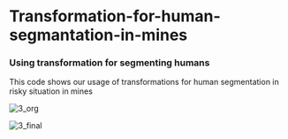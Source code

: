# Transformation-for-human-segmantation-in-mines
### Using transformation for segmenting humans 

This code shows our usage of transformations for human segmentation in risky situation in mines

![3_org](https://github.com/Farhad-AI/Transformation-for-human-segmantation-in-mines/assets/106428795/02377afa-83da-45ff-aaa8-912d79ed4054)



![3_final](https://github.com/Farhad-AI/Transformation-for-human-segmantation-in-mines/assets/106428795/1c78e3fb-8859-400b-9627-018c4b89fcd4)
